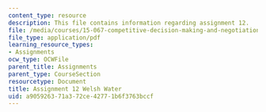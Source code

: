 ```yaml
---
content_type: resource
description: This file contains information regarding assignment 12.
file: /media/courses/15-067-competitive-decision-making-and-negotiation-spring-2011/a905926371a372ce42771b6f3763bccf_MIT15_067S11_assgn12.pdf
file_type: application/pdf
learning_resource_types:
- Assignments
ocw_type: OCWFile
parent_title: Assignments
parent_type: CourseSection
resourcetype: Document
title: Assignment 12 Welsh Water
uid: a9059263-71a3-72ce-4277-1b6f3763bccf
---
```

